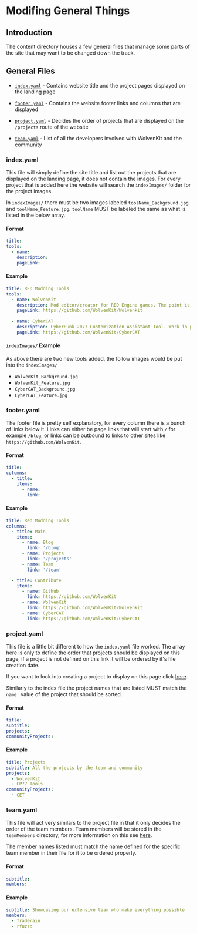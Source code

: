 # Modifing General Things

## Introduction
The content directory houses a few general files that manage some parts of the site that may want to be changed down the track.

## General Files

- [`index.yaml`](#index.yaml) - Contains website title and the project pages displayed on the landing page

- [`footer.yaml`](#footer.yaml) - Contains the website footer links and columns that are displayed

- [`project.yaml`](#project.yaml) - Decides the order of projects that are displayed on the `/projects` route of the website

- [`team.yaml`](#team.yaml) - List of all the developers involved with WolvenKit and the community

### index.yaml
This file will simply define the site title and list out the projects that are displayed on the landing page, it does not contain the images. For every project that is added here the website will search the `indexImages/` folder for the project images.

In `indexImages/` there must be two images labeled `toolName_Background.jpg` and `toolName_Feature.jpg`. `toolName` MUST be labeled the same as what is listed in the below array.

#### Format
```yaml
title: 
tools:
  - name: 
    description: 
    pageLink:
```

#### Example
```yaml
title: RED Modding Tools
tools:
  - name: WolvenKit
    description: Mod editor/creator for RED Engine games. The point is to have an all in one tool for creating mods for the games made with the engine.
    pageLink: https://github.com/WolvenKit/Wolvenkit
  
  - name: CyberCAT
    description: CyberPunk 2077 Customization Assistant Tool. Work in progress savegame editor.
    pageLink: https://github.com/WolvenKit/CyberCAT
```

#### `indexImages/` Example
As above there are two new tools added, the follow images would be put into the `indexImages/`
- `WolvenKit_Background.jpg`
- `WolvenKit_Feature.jpg`
- `CyberCAT_Background.jpg`
- `CyberCAT_Feature.jpg`

### footer.yaml
The footer file is pretty self explanatory, for every column there is a bunch of links below it. Links can either be page links that will start with `/` for example `/blog`, or links can be outbound to links to other sites like `https://github.com/WolvenKit`.

#### Format
```yaml
title:
columns:
  - title:
    items:
      - name:
        link:
```

#### Example
```yaml
title: Red Modding Tools
columns:
  - title: Main
    items:
      - name: Blog
        link: '/blog'
      - name: Projects
        link: '/projects'
      - name: Team
        link: '/team'

  - title: Contribute
    items:
      - name: Github
        link: https://github.com/WolvenKit
      - name: WolvenKit
        link: https://github.com/WolvenKit/Wolvenkit
      - name: CyberCAT
        link: https://github.com/WolvenKit/CyberCAT
```

### project.yaml
This file is a little bit different to how the `index.yaml` file worked. The array here is only to define the order that projects should be displayed on this page, if a project is not defined on this link it will be ordered by it's file creation date.

If you want to look into creating a project to display on this page click [here]('./project-changes.md).

Similarly to the index file the project names that are listed MUST match the `name:` value of the project that should be sorted.

#### Format
```yaml
title:
subtitle: 
projects:
communityProjects:
```

#### Example
```yaml
title: Projects
subtitle: All the projects by the team and community
projects:
  - WolvenKit
  - CP77 Tools
communityProjects:
  - CET
```

### team.yaml
This file will act very similars to the project file in that it only decides the order of the team members. Team members will be stored in the `teamMembers` directory, for more information on this see [here]('./team-members.md).

The member names listed must match the name defined for the specific team member in their file for it to be ordered properly.


#### Format
```yaml
subtitle:
members:
```

#### Example
```yaml
subtitle: Showcasing our extensive team who make everything possible
members:
  - Traderain
  - rfuzzo
```
